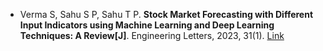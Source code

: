 * Verma S, Sahu S P, Sahu T P. <b>Stock Market Forecasting with Different Input Indicators using Machine Learning and Deep Learning Techniques: A Review[J]</b>. Engineering Letters, 2023, 31(1). [Link](https://www.engineeringletters.com/issues_v31/issue_1/EL_31_1_22.pdf)
